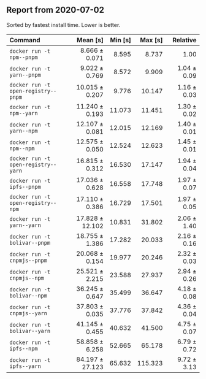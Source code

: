 ## Report from 2020-07-02

Sorted by fastest install time. Lower is better.


| Command | Mean [s] | Min [s] | Max [s] | Relative |
|:---|---:|---:|---:|---:|
| `docker run -t npm--pnpm` | 8.666 ± 0.071 | 8.595 | 8.737 | 1.00 |
| `docker run -t yarn--pnpm` | 9.022 ± 0.769 | 8.572 | 9.909 | 1.04 ± 0.09 |
| `docker run -t open-registry--pnpm` | 10.015 ± 0.207 | 9.776 | 10.147 | 1.16 ± 0.03 |
| `docker run -t npm--yarn` | 11.240 ± 0.193 | 11.073 | 11.451 | 1.30 ± 0.02 |
| `docker run -t yarn--npm` | 12.107 ± 0.081 | 12.015 | 12.169 | 1.40 ± 0.01 |
| `docker run -t npm--npm` | 12.575 ± 0.050 | 12.524 | 12.623 | 1.45 ± 0.01 |
| `docker run -t open-registry--yarn` | 16.815 ± 0.312 | 16.530 | 17.147 | 1.94 ± 0.04 |
| `docker run -t ipfs--pnpm` | 17.036 ± 0.628 | 16.558 | 17.748 | 1.97 ± 0.07 |
| `docker run -t open-registry--npm` | 17.110 ± 0.386 | 16.729 | 17.501 | 1.97 ± 0.05 |
| `docker run -t yarn--yarn` | 17.828 ± 12.102 | 10.831 | 31.802 | 2.06 ± 1.40 |
| `docker run -t bolivar--pnpm` | 18.755 ± 1.386 | 17.282 | 20.033 | 2.16 ± 0.16 |
| `docker run -t cnpmjs--pnpm` | 20.068 ± 0.154 | 19.977 | 20.246 | 2.32 ± 0.03 |
| `docker run -t cnpmjs--npm` | 25.521 ± 2.215 | 23.588 | 27.937 | 2.94 ± 0.26 |
| `docker run -t bolivar--npm` | 36.245 ± 0.647 | 35.499 | 36.647 | 4.18 ± 0.08 |
| `docker run -t cnpmjs--yarn` | 37.803 ± 0.035 | 37.776 | 37.842 | 4.36 ± 0.04 |
| `docker run -t bolivar--yarn` | 41.145 ± 0.455 | 40.632 | 41.500 | 4.75 ± 0.07 |
| `docker run -t ipfs--npm` | 58.858 ± 6.258 | 52.665 | 65.178 | 6.79 ± 0.72 |
| `docker run -t ipfs--yarn` | 84.197 ± 27.123 | 65.632 | 115.323 | 9.72 ± 3.13 |
